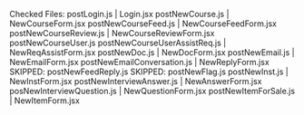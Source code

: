 Checked Files:
postLogin.js | Login.jsx
postNewCourse.js | NewCourseForm.jsx
postNewCourseFeed.js | NewCourseFeedForm.jsx
postNewCourseReview.js | NewCourseReviewForm.jsx
postNewCourseUser.js
postNewCourseUserAssistReq.js | NewReqAssistForm.jsx
postNewDoc.js | NewDocForm.jsx
postNewEmail.js | NewEmailForm.jsx
postNewEmailConversation.js | NewReplyForm.jsx
SKIPPED: postNewFeedReply.js
SKIPPED: postNewFlag.js
postNewInst.js | NewInstForm.jsx
postNewInterviewAnswer.js | NewAnswerForm.jsx
posNewInterviewQuestion.js | NewQuestionForm.jsx
postNewItemForSale.js | NewItemForm.jsx